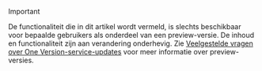 > [!IMPORTANT]
> De functionaliteit die in dit artikel wordt vermeld, is slechts beschikbaar voor bepaalde gebruikers als onderdeel van een preview-versie. De inhoud en functionaliteit zijn aan verandering onderhevig. Zie [Veelgestelde vragen over One Version-service-updates](https://docs.microsoft.com/dynamics365/unified-operations/fin-and-ops/get-started/one-version) voor meer informatie over preview-versies.
